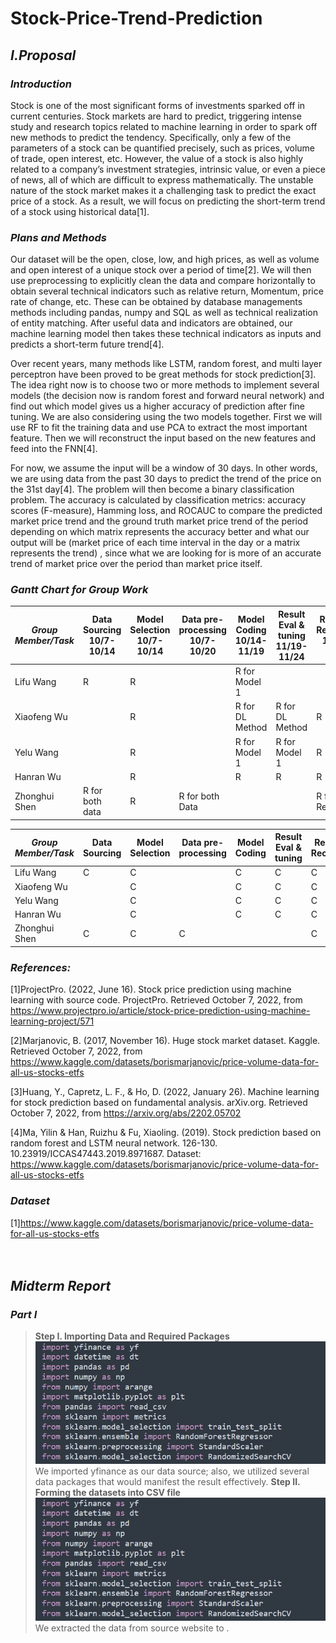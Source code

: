 # **Stock-Price-Trend-Prediction**

## ***I.Proposal***

### *Introduction*

Stock is one of the most significant forms of investments sparked off in current centuries. Stock markets are hard to predict, triggering intense study and research topics related to machine learning in order to spark off new methods to predict the tendency. Specifically, only a few of the parameters of a stock can be quantified precisely, such as prices, volume of trade, open interest, etc. However, the value of a stock is also highly related to a company’s investment strategies, intrinsic value, or even a piece of news, all of which are difficult to express mathematically. The unstable nature of the stock market makes it a challenging task to predict the exact price of a stock. As a result, we will focus on predicting the short-term trend of a stock using historical data[1].

### *Plans and Methods*

Our dataset will be the open, close, low, and high prices, as well as volume and open interest of a unique stock over a period of time[2]. We will then use preprocessing to explicitly clean the data and compare horizontally to obtain several technical indicators such as relative return, Momentum, price rate of change, etc. These can be obtained by database managements methods including pandas, numpy and SQL as well as technical realization of entity matching. After useful data and indicators are obtained, our machine learning model then takes these technical indicators as inputs and predicts a short-term future trend[4].

Over recent years, many methods like LSTM, random forest, and multi layer perceptron have been proved to be great methods for stock prediction[3]. The idea right now is to choose two or more methods to implement several models (the decision now is random forest and forward neural network) and find out which model gives us a higher accuracy of prediction after fine tuning. We are also considering using the two models together. First we will use RF to fit the training data and use PCA to extract the most important feature. Then we will reconstruct the input based on the new features and feed into the FNN[4].

For now, we assume the input will be a window of 30 days. In other words, we are using data from the past 30 days to predict the trend of the price on the 31st day[4]. The problem will then become a binary classification problem. The accuracy is calculated by classification metrics: accuracy scores (F-measure), Hamming loss, and ROCAUC to compare the predicted market price trend and the ground truth market price trend of the period depending on which matrix represents the accuracy better and what our output will be (market price of each time interval in the day or a matrix represents the trend) , since what we are looking for is more of an accurate trend of market price over the period than market price itself.

### *Gantt Chart for Group Work*
***Group Member/Task***|Data Sourcing 10/7-10/14 | Model Selection 10/7-10/14 | Data pre-processing 10/7-10/20| Model Coding 10/14-11/19| Result Eval & tuning 11/19-11/24| Report & Recording 11/24-12/6
--------- | -------------| -------------| -------------| -------------| -------------| -------------
Lifu Wang | R| R| | R for Model 1| |
Xiaofeng Wu| |R| | R for DL Method| R for DL Method| R
Yelu Wang ||R|| R for Model 1| R for Model 1| R
Hanran Wu | | R || R|R|R
Zhonghui Shen |R for both data|R|R for both Data | | | R for Report

***Group Member/Task***|Data Sourcing | Model Selection | Data pre-processing| Model Coding| Result Eval & tuning | Report & Recording
--------- | -------------| -------------| -------------| -------------| -------------| -------------
Lifu Wang |C| C| | C|C |C
Xiaofeng Wu| |C| | C| C| C
Yelu Wang ||C|| C| C| C
Hanran Wu | | C||C|C|C
Zhonghui Shen |C|C|C| | |C

### *References:*

[1]ProjectPro. (2022, June 16). Stock price prediction using machine learning with source code. ProjectPro. Retrieved October 7, 2022, from https://www.projectpro.io/article/stock-price-prediction-using-machine-learning-project/571

[2]Marjanovic, B. (2017, November 16). Huge stock market dataset. Kaggle. Retrieved October 7, 2022, from https://www.kaggle.com/datasets/borismarjanovic/price-volume-data-for-all-us-stocks-etfs

[3]Huang, Y., Capretz, L. F., & Ho, D. (2022, January 26). Machine learning for stock prediction based on fundamental analysis. arXiv.org. Retrieved October 7, 2022, from https://arxiv.org/abs/2202.05702

[4]Ma, Yilin & Han, Ruizhu & Fu, Xiaoling. (2019). Stock prediction based on random forest and LSTM neural network. 126-130. 10.23919/ICCAS47443.2019.8971687. Dataset: https://www.kaggle.com/datasets/borismarjanovic/price-volume-data-for-all-us-stocks-etfs

### *Dataset*

[1]https://www.kaggle.com/datasets/borismarjanovic/price-volume-data-for-all-us-stocks-etfs
<br>
<br>
<br>
## ***Midterm Report***
### *Part I*
>**Step I. Importing Data and Required Packages**\
![Alt](https://github.com/OVS0127/Stock-Price-Trend-Prediction/blob/main/import_midterm.png)\
We imported yfinance as our data source; also, we utilized several data packages that would manifest the result effectively.
>**Step II. Forming the datasets into CSV file**\
![Alt](https://github.com/OVS0127/Stock-Price-Trend-Prediction/blob/main/import_midterm.png)\
We extracted the data from source website to .






